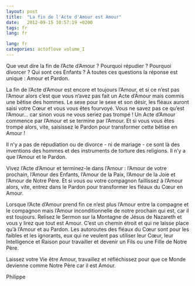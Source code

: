 ```yaml
---
layout: post
title:  "La fin de l'Acte d'Amour est Amour"
date:   2012-09-15 10:57:19 +0200
tags: fr
lang: fr

lang: fr
categories: actoflove volume_I
---
```

Que veut dire la fin de l’Acte d’Amour ? Pourquoi répudier ? Pourquoi divorcer ? Qui sont ces Enfants ? À toutes ces questions la réponse est unique : Amour et Pardon.

La fin de l’Acte d’Amour est encore et toujours l’Amour, et si ce n’est pas l’Amour alors c’est que vous n’avez pas fait un Acte d’Amour mais commis une bêtise des hommes. Le sexe pour le sexe et son désir, les fléaux auront saisi votre Cœur et vous vous êtes fourvoyé. Vous ne savez pas ce qu’est l’Amour… car sinon vous ne vous seriez pas trompé !
Un Acte d’Amour commence par l’Amour et se termine par l’Amour. Et si vous vous êtes trompé alors, vite, saisissez le Pardon pour transformer cette bêtise en Amour !

Il n’y a pas de répudiation ou de divorce - ni de mariage - ce sont là des inventions des hommes et des instruments de torture des religions. Il n’y a que l’Amour et le Pardon.

Vivez l’Acte d’Amour et terminez-le dans l’Amour : l’Amour de votre prochain, l’Amour des Enfants, l’Amour de la Paix, l’Amour de la Joie et l’Amour de Notre Père. Et si vous ou votre compagnon faillissez à l’Amour alors, vite, entrez dans le Pardon pour transformer les fléaux du Cœur en Amour.

Lorsque l’Acte d’Amour prend fin ce n’est plus l’Amour entre la compagne et le compagnon mais l’Amour inconditionnelle de notre prochain qui est, car il est toujours. Relisez le Sermon sur la Montagne de Jésus de Nazareth et vous y lirez que tout est Amour. C’est un chemin étroit et qui ne laisse place qu’à l’Amour et au Pardon. Les autoroutes des fléaux du Cœur sont pour les faibles et les ignorants, eux qui ne veulent pas utiliser leur Cœur, leur Intelligence et Raison pour travailler et devenir un Fils ou une Fille de Notre Père.

Laissez votre Vie être Amour, travaillez et réfléchissez pour que ce Monde devienne comme Notre Père car il est Amour.

Philippe

<!-- 
Ce(tte) œuvre est mise à disposition selon les termes de la Licence Creative Commons Attribution - Pas d’Utilisation Commerciale 4.0 International.
-->